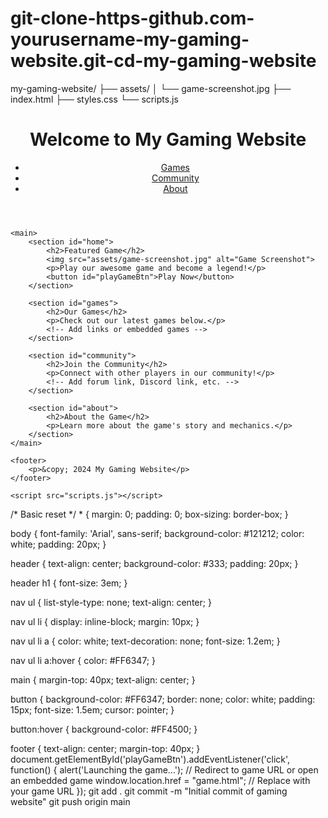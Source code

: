 # git-clone-https-github.com-yourusername-my-gaming-website.git-cd-my-gaming-website
my-gaming-website/
├── assets/
│   └── game-screenshot.jpg
├── index.html
├── styles.css
└── scripts.js
<!DOCTYPE html>
<html lang="en">
<head>
    <meta charset="UTF-8">
    <meta name="viewport" content="width=device-width, initial-scale=1.0">
    <title>My Gaming Website</title>
    <link rel="stylesheet" href="styles.css">
</head>
<body>
    <header>
        <h1>Welcome to My Gaming Website</h1>
        <nav>
            <ul>
                <li><a href="#games">Games</a></li>
                <li><a href="#community">Community</a></li>
                <li><a href="#about">About</a></li>
            </ul>
        </nav>
    </header>

    <main>
        <section id="home">
            <h2>Featured Game</h2>
            <img src="assets/game-screenshot.jpg" alt="Game Screenshot">
            <p>Play our awesome game and become a legend!</p>
            <button id="playGameBtn">Play Now</button>
        </section>

        <section id="games">
            <h2>Our Games</h2>
            <p>Check out our latest games below.</p>
            <!-- Add links or embedded games -->
        </section>

        <section id="community">
            <h2>Join the Community</h2>
            <p>Connect with other players in our community!</p>
            <!-- Add forum link, Discord link, etc. -->
        </section>

        <section id="about">
            <h2>About the Game</h2>
            <p>Learn more about the game's story and mechanics.</p>
        </section>
    </main>

    <footer>
        <p>&copy; 2024 My Gaming Website</p>
    </footer>

    <script src="scripts.js"></script>
</body>
</html>
/* Basic reset */
* {
    margin: 0;
    padding: 0;
    box-sizing: border-box;
}

body {
    font-family: 'Arial', sans-serif;
    background-color: #121212;
    color: white;
    padding: 20px;
}

header {
    text-align: center;
    background-color: #333;
    padding: 20px;
}

header h1 {
    font-size: 3em;
}

nav ul {
    list-style-type: none;
    text-align: center;
}

nav ul li {
    display: inline-block;
    margin: 10px;
}

nav ul li a {
    color: white;
    text-decoration: none;
    font-size: 1.2em;
}

nav ul li a:hover {
    color: #FF6347;
}

main {
    margin-top: 40px;
    text-align: center;
}

button {
    background-color: #FF6347;
    border: none;
    color: white;
    padding: 15px;
    font-size: 1.5em;
    cursor: pointer;
}

button:hover {
    background-color: #FF4500;
}

footer {
    text-align: center;
    margin-top: 40px;
}
document.getElementById('playGameBtn').addEventListener('click', function() {
    alert('Launching the game...');
    // Redirect to game URL or open an embedded game
    window.location.href = "game.html"; // Replace with your game URL
});
git add .
git commit -m "Initial commit of gaming website"
git push origin main
